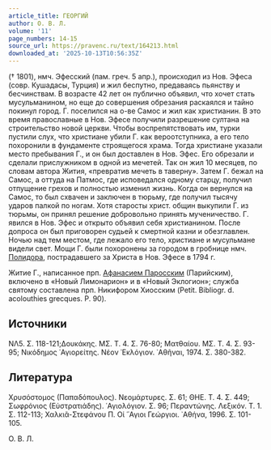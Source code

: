 ```yaml
---
article_title: ГЕОРГИЙ
author: О. В. Л.
volume: '11'
page_numbers: 14-15
source_url: https://pravenc.ru/text/164213.html
downloaded_at: '2025-10-13T10:56:35Z'
---
```


(† 1801), нмч. Эфесский (пам. греч. 5 апр.), происходил из Нов. Эфеса (совр. Кушадасы, Турция) и жил беспутно, предаваясь пьянству и бесчинствам. В возрасте 42 лет он публично объявил, что хочет стать мусульманином, но еще до совершения обрезания раскаялся и тайно покинул город. Г. поселился на о-ве Самос и жил как христианин. В это время православные в Нов. Эфесе получили разрешение султана на строительство новой церкви. Чтобы воспрепятствовать им, турки пустили слух, что христиане убили Г. как вероотступника, а его тело похоронили в фундаменте строящегося храма. Тогда христиане указали место пребывания Г., и он был доставлен в Нов. Эфес. Его обрезали и сделали прислужником в одной из мечетей. Так он жил 10 месяцев, по словам автора Жития, «превратив мечеть в таверну». Затем Г. бежал на Самос, а оттуда на Патмос, где исповедался одному старцу, получил отпущение грехов и полностью изменил жизнь. Когда он вернулся на Самос, то был схвачен и заключен в тюрьму, где получил тысячу ударов палкой по ногам. Хотя старосты христ. общин выкупили Г. из тюрьмы, он принял решение добровольно принять мученичество. Г. явился в Нов. Эфес и открыто объявил себя христианином. После допроса он был приговорен судьей к смертной казни и обезглавлен. Ночью над тем местом, где лежало его тело, христиане и мусульмане видели свет. Мощи Г. были похоронены за городом в гробнице нмч. [Полидора](https://pravenc.ru/text/Полидора.html), пострадавшего за Христа в Нов. Эфесе в 1794 г.

Житие Г., написанное прп. [Афанасием Паросским](<https://pravenc.ru/text/Афанасием Паросским.html>) (Парийским), включено в «Новый Лимонарион» и в «Новый Эклогион»; служба святому составлена прп. Никифором Хиосским (Petit. Bibliogr. d. acolouthies grecques. P. 90).

## Источники

ΝΛ5. Σ. 118-121;Δουκάκης. ΜΣ. Τ. 4. Σ. 76-80; Ματθαίου. ΜΣ. Τ. 4. Σ. 93-95; Νικόδημος ῾Αγιορείτης. Νέον ᾿Εκλόγιον. ᾿Αθῆναι, 1974. Σ. 380-382.

## Литература

Χρυσόστομος (Παπαδόπουλος). Νεομάρτυρες. Σ. 61; ΘΗΕ. Τ. 4. Σ. 449; Σωφρόνιος (Εὐστρατιάδης). ῾Αγιολόγιον. Σ. 96; Περαντώνης. Λεξικόν. Τ. 1. Σ. 112-113; Χαλκιᾶ-Στεφάνου Π. Οἱ ῞Αγιοι Γεώργιοι. ᾿Αθήνα, 1996. Σ. 101-105.

О. В. Л.
